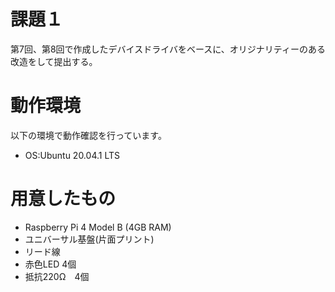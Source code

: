 # 課題１
第7回、第8回で作成したデバイスドライバをベースに、オリジナリティーのある改造をして提出する。

# 動作環境
以下の環境で動作確認を行っています。
* OS:Ubuntu 20.04.1 LTS

# 用意したもの
* Raspberry Pi 4 Model B (4GB RAM)
* ユニバーサル基盤(片面プリント)
* リード線
* 赤色LED 4個
* 抵抗220Ω　4個
